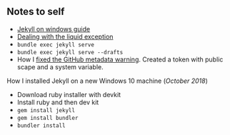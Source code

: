 ## Notes to self

* [Jekyll on windows guide](http://jekyll-windows.juthilo.com/)
* [Dealing with the liquid exception](https://gist.github.com/fnichol/867550)
* `bundle exec jekyll serve`
* `bundle exec jekyll serve --drafts`
* How I [fixed the GitHub metadata warning](https://www.hieule.info/programming/fix-errors-github-metadata-ssl-certificate-running-jekyll-serve/). Created a token with public scape and a system variable.

How I installed Jekyll on a new Windows 10 machine (*October 2018*)

* Download ruby installer with devkit
* Install ruby and then dev kit
* `gem install jekyll`
* `gem install bundler`
* `bundler install`
